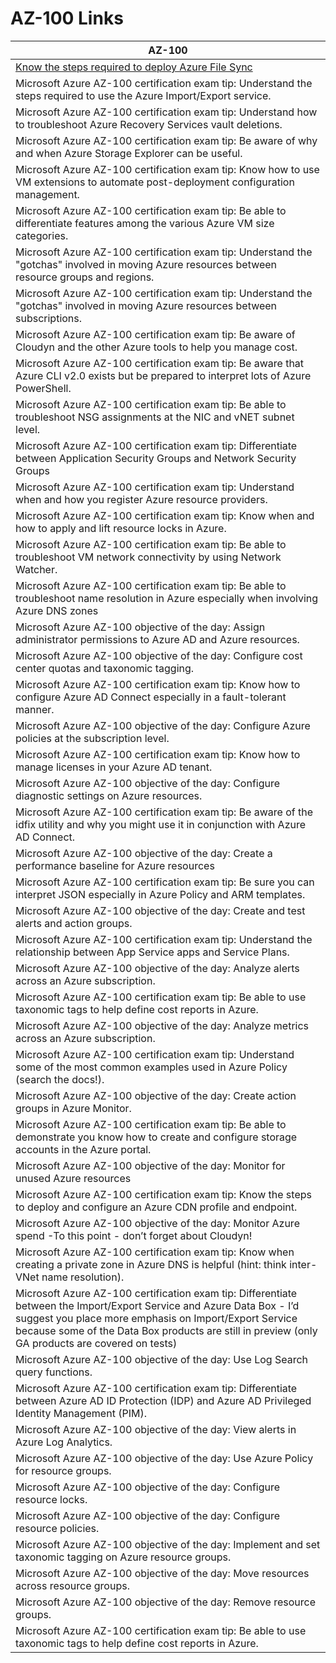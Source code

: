 # AZ-100 Links

|AZ-100|
|------|
|[Know the steps required to deploy Azure File Sync](https://docs.microsoft.com/en-us/azure/storage/files/storage-sync-files-deployment-guide?tabs=azure-portal)|
|Microsoft Azure AZ-100 certification exam tip: Understand the steps required to use the Azure Import/Export service. |
|Microsoft Azure AZ-100 certification exam tip: Understand how to troubleshoot Azure Recovery Services vault deletions. |
|Microsoft Azure AZ-100 certification exam tip: Be aware of why and when Azure Storage Explorer can be useful. |
|Microsoft Azure AZ-100 certification exam tip: Know how to use VM extensions to automate post-deployment configuration management. |
|Microsoft Azure AZ-100 certification exam tip: Be able to differentiate features among the various Azure VM size categories. |
|Microsoft Azure AZ-100 certification exam tip: Understand the "gotchas" involved in moving Azure resources between resource groups and regions. |
|Microsoft Azure AZ-100 certification exam tip: Understand the "gotchas" involved in moving Azure resources between subscriptions. |
|Microsoft Azure AZ-100 certification exam tip: Be aware of Cloudyn and the other Azure tools to help you manage cost. |
|Microsoft Azure AZ-100 certification exam tip: Be aware that Azure CLI v2.0 exists  but be prepared to interpret lots of Azure PowerShell. |
|Microsoft Azure AZ-100 certification exam tip: Be able to troubleshoot NSG assignments at the NIC and vNET subnet level. |
|Microsoft Azure AZ-100 certification exam tip: Differentiate between Application Security Groups and Network Security Groups |
|Microsoft Azure AZ-100 certification exam tip: Understand when and how you register Azure resource providers. |
|Microsoft Azure AZ-100 certification exam tip: Know when and how to apply and lift resource locks in Azure. |
|Microsoft Azure AZ-100 certification exam tip: Be able to troubleshoot VM network connectivity by using Network Watcher. |
|Microsoft Azure AZ-100 certification exam tip: Be able to troubleshoot name resolution in Azure  especially when involving Azure DNS zones |
|Microsoft Azure AZ-100 objective of the day: Assign administrator permissions to Azure AD and Azure resources. |
|Microsoft Azure AZ-100 objective of the day: Configure cost center quotas and taxonomic tagging. |
|Microsoft Azure AZ-100 certification exam tip: Know how to configure Azure AD Connect  especially in a fault-tolerant manner. |
|Microsoft Azure AZ-100 objective of the day: Configure Azure policies at the subscription level. |
|Microsoft Azure AZ-100 certification exam tip: Know how to manage licenses in your Azure AD tenant. |
|Microsoft Azure AZ-100 objective of the day: Configure diagnostic settings on Azure resources. |
|Microsoft Azure AZ-100 certification exam tip: Be aware of the idfix utility and why you might use it in conjunction with Azure AD Connect. |
|Microsoft Azure AZ-100 objective of the day: Create a performance baseline for Azure resources |
|Microsoft Azure AZ-100 certification exam tip: Be sure you can interpret JSON  especially in Azure Policy and ARM templates. |
|Microsoft Azure AZ-100 objective of the day: Create and test alerts and action groups. |
|Microsoft Azure AZ-100 certification exam tip: Understand the relationship between App Service apps and Service Plans. |
|Microsoft Azure AZ-100 objective of the day: Analyze alerts across an Azure subscription. |
|Microsoft Azure AZ-100 certification exam tip: Be able to use taxonomic tags to help define cost reports in Azure. |
|Microsoft Azure AZ-100 objective of the day: Analyze metrics across an Azure subscription. |
|Microsoft Azure AZ-100 certification exam tip: Understand some of the most common examples used in Azure Policy (search the docs!). |
|Microsoft Azure AZ-100 objective of the day: Create action groups in Azure Monitor.|
|Microsoft Azure AZ-100 certification exam tip: Be able to demonstrate you know how to create and configure storage accounts in the Azure portal.|
|Microsoft Azure AZ-100 objective of the day: Monitor for unused Azure resources|
|Microsoft Azure AZ-100 certification exam tip: Know the steps to deploy and configure an Azure CDN profile and endpoint.|
|Microsoft Azure AZ-100 objective of the day: Monitor Azure spend -To this point -  don’t forget about Cloudyn!|
|Microsoft Azure AZ-100 certification exam tip: Know when creating a private zone in Azure DNS is helpful (hint: think inter-VNet name resolution).|
|Microsoft Azure AZ-100 certification exam tip: Differentiate between the Import/Export Service and Azure Data Box - I’d suggest you place more emphasis on Import/Export Service because some of the Data Box products are still in preview (only GA products are covered on tests)|
|Microsoft Azure AZ-100 objective of the day: Use Log Search query functions.|
|Microsoft Azure AZ-100 certification exam tip: Differentiate between Azure AD ID Protection (IDP) and Azure AD Privileged Identity Management (PIM).|
|Microsoft Azure AZ-100 objective of the day: View alerts in Azure Log Analytics.|
|Microsoft Azure AZ-100 objective of the day: Use Azure Policy for resource groups.|
|Microsoft Azure AZ-100 objective of the day: Configure resource locks.|
|Microsoft Azure AZ-100 objective of the day: Configure resource policies.|
|Microsoft Azure AZ-100 objective of the day: Implement and set taxonomic tagging on Azure resource groups.|
|Microsoft Azure AZ-100 objective of the day: Move resources across resource groups.|
|Microsoft Azure AZ-100 objective of the day: Remove resource groups.|
|Microsoft Azure AZ-100 certification exam tip: Be able to use taxonomic tags to help define cost reports in Azure.|
